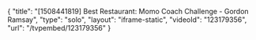 {
    "title": "[1508441819] Best Restaurant: Momo Coach Challenge - Gordon Ramsay",
    "type": "solo",
    "layout": "iframe-static",
    "videoId": "123179356",
    "url": "\/tvpembed\/123179356"
}